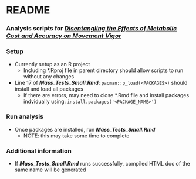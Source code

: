 # README
### Analysis scripts for [*Disentangling the Effects of Metabolic Cost and Accuracy on Movement Vigor*](https://www.biorxiv.org/content/10.1101/2023.02.08.527734v2)

### Setup
+ Currently setup as an R project
  + Including \*.Rproj file in parent directory should allow scripts to run without any changes
+ Line 17 of ***Mass_Tests_Small.Rmd***: `pacman::p_load(<PACKAGES>)` should install and load all packages
  + If there are errors, may need to close \*.Rmd file and install packages indvidually using: `install.packages('<PACKAGE_NAME>')`

### Run analysis
+ Once packages are installed, run ***Mass_Tests_Small.Rmd*** 
  + NOTE: this may take some time to complete   

### Additional information
+ If ***Mass_Tests_Small.Rmd*** runs successfully, compiled HTML doc of the same name will be generated
